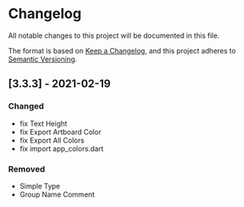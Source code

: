 # Changelog
All notable changes to this project will be documented in this file.

The format is based on [Keep a Changelog](https://keepachangelog.com/en/1.0.0/),
and this project adheres to [Semantic Versioning](https://semver.org/spec/v2.0.0.html).

## [3.3.3] - 2021-02-19
### Changed
- fix Text Height
- fix Export Artboard Color
- fix Export All Colors
- fix import app_colors.dart

### Removed
- Simple Type
- Group Name Comment